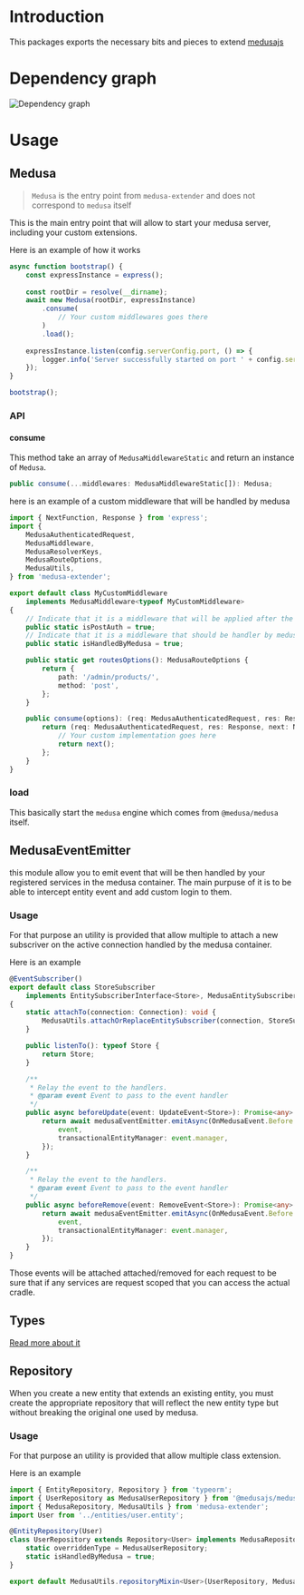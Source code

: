 # Introduction

This packages exports the necessary bits and pieces to extend [medusajs](https://github.com/medusajs/medusa)

# Dependency graph

![[Dependency graph](./assets/medusa-extender.jpeg)](./media/medusa-extender.jpeg)

# Usage

## Medusa

> `Medusa` is the entry point from `medusa-extender` and does not correspond to `medusa` itself

This is the main entry point that will allow to start your medusa server, including your custom extensions.

Here is an example of how it works

```typescript
async function bootstrap() {
    const expressInstance = express();
    
    const rootDir = resolve(__dirname);
    await new Medusa(rootDir, expressInstance)
        .consume(
            // Your custom middlewares goes there
        )
        .load();
    
    expressInstance.listen(config.serverConfig.port, () => {
        logger.info('Server successfully started on port ' + config.serverConfig.port);
    });
}

bootstrap();
```

### API

#### consume

This method take an array of `MedusaMiddlewareStatic` and return an instance of `Medusa`.


````typescript
public consume(...middlewares: MedusaMiddlewareStatic[]): Medusa;
````

here is an example of a custom middleware that will be handled by medusa

```typescript
import { NextFunction, Response } from 'express';
import {
	MedusaAuthenticatedRequest,
	MedusaMiddleware,
	MedusaResolverKeys,
	MedusaRouteOptions,
	MedusaUtils,
} from 'medusa-extender';

export default class MyCustomMiddleware
	implements MedusaMiddleware<typeof MyCustomMiddleware>
{
    // Indicate that it is a middleware that will be applied after the authentication
	public static isPostAuth = true;
    // Indicate that it is a middleware that should be handler by medusa. Otherwise it is manage by your project
	public static isHandledByMedusa = true;

	public static get routesOptions(): MedusaRouteOptions {
		return {
			path: '/admin/products/',
			method: 'post',
		};
	}

	public consume(options): (req: MedusaAuthenticatedRequest, res: Response, next: NextFunction) => void | Promise<void> {
		return (req: MedusaAuthenticatedRequest, res: Response, next: NextFunction): void => {
            // Your custom implementation goes here
			return next();
		};
	}
}
```

### load

This basically start the `medusa` engine which comes from `@medusa/medusa` itself.


## MedusaEventEmitter

this module allow you to emit event that will be then handled by your registered services in the medusa container.
The main purpuse of it is to be able to intercept entity event and add custom login to them.

### Usage

For that purpose an utility is provided that allow multiple to attach a new subscriver on the active connection
handled by the medusa container.

Here is an example

```typescript
@EventSubscriber()
export default class StoreSubscriber
	implements EntitySubscriberInterface<Store>, MedusaEntitySubscriber<typeof StoreSubscriber>
{
	static attachTo(connection: Connection): void {
        MedusaUtils.attachOrReplaceEntitySubscriber(connection, StoreSubscriber);
    }

	public listenTo(): typeof Store {
		return Store;
	}

	/**
	 * Relay the event to the handlers.
	 * @param event Event to pass to the event handler
	 */
	public async beforeUpdate(event: UpdateEvent<Store>): Promise<any> {
		return await medusaEventEmitter.emitAsync(OnMedusaEvent.Before.UpdateEvent(Store), {
			event,
			transactionalEntityManager: event.manager,
		});
	}

	/**
	 * Relay the event to the handlers.
	 * @param event Event to pass to the event handler
	 */
	public async beforeRemove(event: RemoveEvent<Store>): Promise<any> {
		return await medusaEventEmitter.emitAsync(OnMedusaEvent.Before.RemoveEvent(Store), {
			event,
			transactionalEntityManager: event.manager,
		});
	}
}
```
Those events will be attached attached/removed for each request to be sure that if any
services are request scoped that you can access the actual cradle.

## Types

[Read more about it](./docs/modules/types.md)

## Repository

When you create a new entity that extends an existing entity, you must create the
appropriate repository that will reflect the new entity type but without breaking the 
original one used by medusa.

### Usage


For that purpose an utility is provided that allow multiple class extension.

Here is an example

```typescript
import { EntityRepository, Repository } from 'typeorm';
import { UserRepository as MedusaUserRepository } from '@medusajs/medusa/dist/repositories/user';
import { MedusaRepository, MedusaUtils } from 'medusa-extender';
import User from '../entities/user.entity';

@EntityRepository(User)
class UserRepository extends Repository<User> implements MedusaRepository<MedusaUserRepository, typeof UserRepository> {
	static overriddenType = MedusaUserRepository;
	static isHandledByMedusa = true;
}

export default MedusaUtils.repositoryMixin<User>(UserRepository, MedusaUserRepository);
```